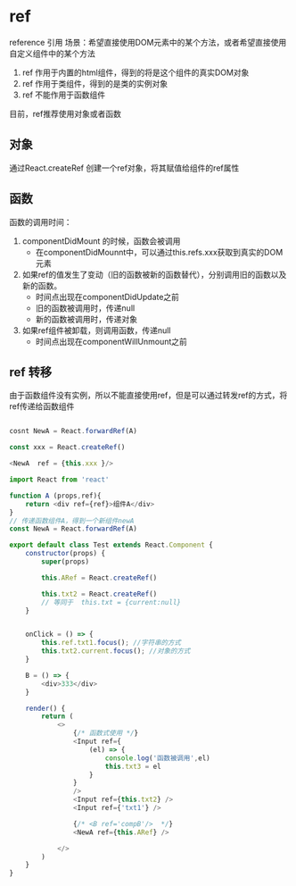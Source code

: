 # ref 
reference 引用
场景：希望直接使用DOM元素中的某个方法，或者希望直接使用自定义组件中的某个方法


1. ref 作用于内置的html组件，得到的将是这个组件的真实DOM对象
2. ref 作用于类组件，得到的是类的实例对象
3. ref 不能作用于函数组件


目前，ref推荐使用对象或者函数

## 对象
通过React.createRef 创建一个ref对象，将其赋值给组件的ref属性

## 函数
函数的调用时间：
1. componentDidMount 的时候，函数会被调用
    - 在componentDidMounnt中，可以通过this.refs.xxx获取到真实的DOM元素 
2. 如果ref的值发生了变动（旧的函数被新的函数替代），分别调用旧的函数以及新的函数。
    - 时间点出现在componentDidUpdate之前
    - 旧的函数被调用时，传递null
    - 新的函数被调用时，传递对象
3. 如果ref组件被卸载，则调用函数，传递null
    - 时间点出现在componentWillUnmount之前 


## ref 转移

由于函数组件没有实例，所以不能直接使用ref，但是可以通过转发ref的方式，将ref传递给函数组件

```js

cosnt NewA = React.forwardRef(A)

const xxx = React.createRef()

<NewA  ref = {this.xxx }/>


```

 

``` js
import React from 'react'

function A (props,ref){
    return <div ref={ref}>组件A</div>
}
// 传递函数组件A，得到一个新组件newA
const NewA = React.forwardRef(A)

export default class Test extends React.Component {
    constructor(props) {
        super(props)

        this.ARef = React.createRef()

        this.txt2 = React.createRef()
        // 等同于  this.txt = {current:null}
    }


    onClick = () => {
        this.ref.txt1.focus(); //字符串的方式
        this.txt2.current.focus(); //对象的方式
    }

    B = () => {
        <div>333</div>
    }

    render() {
        return (
            <>
                {/* 函数式使用 */}
                <Input ref={
                    (el) => {
                        console.log('函数被调用',el)
                        this.txt3 = el
                    }
                }
                />
                <Input ref={this.txt2} />
                <Input ref={'txt1'} />

                {/* <B ref='compB'/>  */}
                <NewA ref={this.ARef} />

            </>
        )
    }
}

```